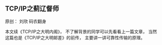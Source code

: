 ## TCP/IP之蓟辽督师

原创： 刘欣  码农翻身

本文续《TCP/IP之大明内阁》， 不了解背景的同学可以先看看上一篇文章， 当然这篇也是《TCP/IP之大明邮差》的前传， 主要讲一讲可靠性传输的原理。








